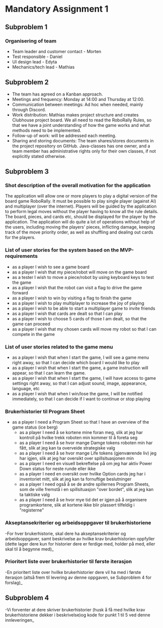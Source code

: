 # Mandatory Assignment 1

## Subproblem 1

### Organisering of team
- Team leader and customer contact - Morten
- Test responsible - Daniel
- UI design lead - Edyta
- Mechanics/tech lead - Mathias

## Subproblem 2
- The team has agreed on a Kanban approach.
- Meetings and frequency: Monday at 14:00 and Thursday at 12:00.
- Communication between meetings: Ad hoc when needed, mainly through Discord.
- Work distribution: Mathias makes project structure and creates Clubhouse project board. We all need to read the
  RoboRally Rules, so that we have a joint understanding of how the game works and what methods need to be implemented.
- Follow-up of work: will be addressed each meeting.
- Sharing and storing documents: The team shares/stores documents in the project repository on GitHub. Java-classes
  has one owner, and a team member has administrative rights only for their own classes, if not explicitly stated
  otherwise.

## Subproblem 3

### Shot description of the overall motivation for the application
The application will allow one or more players to play a digital version of the board game RoboRally.
It must be possible to play single player (against AI) and multiplayer (over the internet). Players will be guided by
the application to perform legal moves without the player having to know all the rule details. The board, pieces, 
and cards etc, should be displayed for the player by the application.
The application will do quite a lot of operations without help of the users, including moving the players' pieces,
inflicting damage, keeping track of the move priority order, as well as shuffling and dealing out cards for the players.

### List of user stories for the system based on the MVP-requirements
- as a player I wish to see a game board
- as a player I wish that my piece/robot will move on the game board
- as a tester I wish to move a piece/robot by using keyboard keys to test the game
- as a player I wish that the robot can visit a flag to drive the game forward
- as a player I wish to win by visiting a flag to finish the game
- as a player I wish to play multiplayer to increase the joy of playing
- as a player I wish to be able to start a multiplayer game to invite friends
- as a player I wish that cards are dealt so that I can play
- as a player I wish to choose 5 cards of those I am dealt, so that the game can proceed
- as a player I wish that my chosen cards will move my robot so that I can compete in the game

### List of user stories related to the game menu
- as a player I wish that when I start the game, I will see a game menu right away, so that I can decide which
  board I would like to play
- as a player I wish that when I start the game, a game instruction will appear, so that I can learn the game.
- as a player I wish that when I start the game, I will have access to game settings right away, so that I 
  can adjust sound, image, appearance, language, etc
- as a player I wish that when I win/lose the game, I will be notified immediately, so that I can decide if I want to
  continue or stop playing

### Brukerhistorier til Program Sheet
- as a player I need a Program Sheet so that I have an overview of the game status (ice berg)
  - as a player I need å se kortene mine foran meg, slik at jeg har kontroll på hvilke trekk roboten
    min kommer til å foreta seg
  - as a player I need å se hvor mange Damge tokens roboten min har fått, slik at jeg kan ta overveide
    strategiske valg
  - as a player I need å se hvor mange Life tokens (gjenværende liv) jeg har igjen, slik at jeg har oversikt over
    spillsituasjonen min
  - as a player I need en visuell bekreftelse på om jeg har aktiv Power Down status for neste runde eller ikke
  - as a player I need en oversikt over hvilke Option cards jeg har i inventoriet mitt, slik at jeg kan ta
    fornuftige beslutninger
  - as a player I need også å se de andre spillernes Program Sheets, som de ville fremstå i en spillsituasjon
    "over bordet", slik at jeg kan ta taktiske valg
  - as a player I need å se hvor mye tid det er igjen på å organisere programkortene, slik at kortene ikke blir
    plassert tilfeldig i "registerne"


### Akseptansekriterier og arbeidsoppgaver til brukerhistoriene
-For hver brukerhistorie, skal dere ha akseptansekriterier og arbeidsoppgaver, 
samt beskrivelse av hvilke krav brukerhistorien oppfyller (dette lager dere kun 
for historier dere er ferdige med, holder på med, eller skal til å begynne med)_

### Prioritert liste over brukerhistorier til første iterasjon
-En prioritert liste over hvilke brukerhistorier dere vil ha med i første iterasjon 
(altså frem til levering av denne oppgaven, se Subproblem 4 for forslag)_

## Subproblem 4
-Vi forventer at dere skriver brukerhistorier (husk å få med hvilke krav brukerhistoriene dekker i beskrivelse)og kode
for punkt 1 til 5 ved denne innleveringen_
 